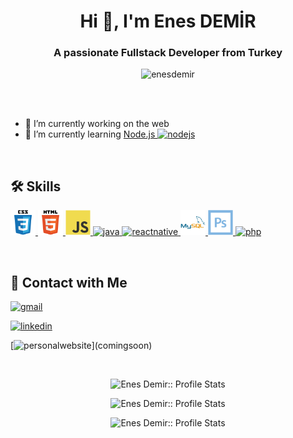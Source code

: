 <h1 align="center">Hi 👋, I'm Enes DEMİR</h1>
<h3 align="center">A passionate Fullstack Developer from Turkey</h3>

<p align="center"> <img src="https://komarev.com/ghpvc/?username=enesdemirr2&label=Profile%20views&color=0e75b6&style=flat" alt="enesdemir" /> </p>

<br><br>
- 🔭 I’m currently working on the web
- 🌱 I’m currently learning <a href="https://nodejs.org/" target="_blank" rel="noreferrer"> Node.js <img src="https://avatars.githubusercontent.com/u/9950313?s=200&v=4" alt="nodejs" width="25" height="25"/> </a>
<br>

## 🛠 Skills

<p align="left"> <a href="https://www.w3schools.com/css/" target="_blank" rel="noreferrer"> <img src="https://raw.githubusercontent.com/devicons/devicon/master/icons/css3/css3-original-wordmark.svg" alt="css3" width="40" height="40"/> </a> <a href="https://www.w3.org/html/" target="_blank" rel="noreferrer"> <img src="https://raw.githubusercontent.com/devicons/devicon/master/icons/html5/html5-original-wordmark.svg" alt="html5" width="40" height="40"/> </a> <a href="https://developer.mozilla.org/en-US/docs/Web/JavaScript" target="_blank" rel="noreferrer"> <img src="https://raw.githubusercontent.com/devicons/devicon/master/icons/javascript/javascript-original.svg" alt="javascript" width="40" height="40"/> </a> <a href="https://www.java.com" target="_blank" rel="noreferrer"> <img src="https://brandslogos.com/wp-content/uploads/images/large/java-logo-1.png" alt="java" width="40" height="40"/> </a>  <a href="https://reactnative.dev/" target="_blank" rel="noreferrer"> <img src="https://d33wubrfki0l68.cloudfront.net/554c3b0e09cf167f0281fda839a5433f2040b349/ecfc9/img/header_logo.svg" alt="reactnative" width="40" height="40"/> </a> <a href="https://www.mysql.com/" target="_blank" rel="noreferrer"> <img src="https://raw.githubusercontent.com/devicons/devicon/master/icons/mysql/mysql-original-wordmark.svg" alt="mysql" width="40" height="40"/> </a> <a href="https://www.photoshop.com/en" target="_blank" rel="noreferrer"> <img src="https://raw.githubusercontent.com/devicons/devicon/master/icons/photoshop/photoshop-line.svg" alt="photoshop" width="40" height="40"/> </a> <a href="https://nodejs.org/en/" target="_blank" rel="noreferrer"> <img src="https://nodejs.org/static/images/logo.svg" alt="php" width="40" height="40"/> </a></p>
<br>

## 🤙 Contact with Me

[![gmail](https://img.shields.io/badge/Gmail-D14836?style=for-the-badge&logo=gmail&logoColor=white)](enesdem175@gmail.com)

[![linkedin](https://img.shields.io/badge/LinkedIn-0077B5?style=for-the-badge&logo=linkedin&logoColor=white)](https://www.linkedin.com/in/enes-demir-b29710204/)

[![personalwebsite](https://img.shields.io/badge/personal_website_(coming_soon)-000000?style=for-the-badge&logo=About.me&logoColor=white)](comingsoon)


<br>

<p align="center"><img src="https://github-readme-stats.vercel.app/api/top-langs/?username=enesdemirr2&layout=compact&langs_count=12)](https://github.com/anuraghazra/github-readme-stats" alt="Enes Demir:: Profile Stats" /></p>


<p align="center"><img src="https://github-readme-stats.vercel.app/api?username=enesdemirr2&count_private=true&show_icons=true&theme=cobalt" alt="Enes Demir:: Profile Stats" /></p>


<p align="center"><img src="http://github-readme-streak-stats.herokuapp.com?user=enesdemirr2&theme=dracula&date_format=%5BY%20%5DM%20j&background=193549" alt="Enes Demir:: Profile Stats" /></p>
